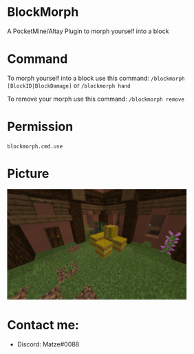 # BlockMorph

A PocketMine/Altay Plugin to morph yourself into a block

# Command

To morph yourself into a block use this command:
``/blockmorph [BlockID|BlockDamage]`` or ``/blockmorph hand``

To remove your morph use this command:
``/blockmorph remove``

# Permission
``blockmorph.cmd.use``

# Picture
<img src="https://github.com/Matze997/BlockMorph/blob/main/blockmorph_icon.png">

# Contact me:
- Discord: Matze#0088
